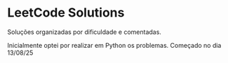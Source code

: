 # LeetCode Solutions
Soluções organizadas por dificuldade e comentadas.

Inicialmente optei por realizar em Python os problemas. 
Começado no dia 13/08/25

